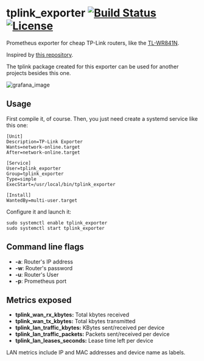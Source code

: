 # tplink_exporter [![Build Status](https://travis-ci.org/maesoser/tplink_exporter.svg?branch=master)](https://travis-ci.org/maesoser/tplink_exporter) [![License](https://img.shields.io/badge/License-Apache%202.0-blue.svg)](https://opensource.org/licenses/Apache-2.0)

Prometheus exporter for cheap TP-Link routers, like the [TL-WR841N](https://www.tp-link.com/en/products/details/cat-9_TL-WR841N.html).

Inspired by [this repository](https://github.com/mkubicek/tpylink).

The tplink package created for this exporter can be used for another projects besides this one.

![grafana_image](https://github.com/maesoser/tplink_exporter/raw/master/images/grafana.jpg)

## Usage

First compile it, of course. Then, you just need create a systemd service like this one:

```
[Unit]
Description=TP-Link Exporter
Wants=network-online.target
After=network-online.target

[Service]
User=tplink_exporter
Group=tplink_exporter
Type=simple
ExecStart=/usr/local/bin/tplink_exporter

[Install]
WantedBy=multi-user.target
```

Configure it and launch it:

```
sudo systemctl enable tplink_exporter
sudo systemctl start tplink_exporter
```

## Command line flags

- **-a**: Router's IP address
- **-w**: Router's password
- **-u**: Router's User
- **-p**: Prometheus port

## Metrics exposed

- **tplink_wan_rx_kbytes:** Total kbytes received
- **tplink_wan_tx_kbytes:** Total kbytes transmitted
- **tplink_lan_traffic_kbytes:** KBytes sent/received per device
- **tplink_lan_traffic_packets:** Packets sent/received per device
- **tplink_lan_leases_seconds:** Lease time left per device

LAN metrics include IP and MAC addresses and device name as labels. 

